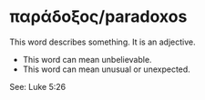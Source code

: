 # παράδοξος/paradoxos
This word describes something. It is an adjective.
* This word can mean unbelievable.
* This word can mean unusual or unexpected.

See: Luke 5:26
